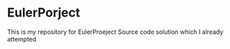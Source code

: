 # EulerPorject
This is my repository for EulerProeject Source code solution which I already attempted
